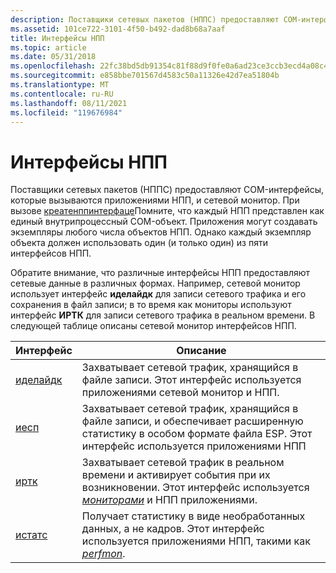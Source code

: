 ```yaml
---
description: Поставщики сетевых пакетов (НППС) предоставляют COM-интерфейсы, которые вызываются приложениями НПП, и сетевой монитор.
ms.assetid: 101ce722-3101-4f50-b492-dad8b68a7aaf
title: Интерфейсы НПП
ms.topic: article
ms.date: 05/31/2018
ms.openlocfilehash: 22fc38bd5db91354c81f88d9f0fe0a6ad23ce3ccb3ecd4a08c4b6335e25ddd33
ms.sourcegitcommit: e858bbe701567d4583c50a11326e42d7ea51804b
ms.translationtype: MT
ms.contentlocale: ru-RU
ms.lasthandoff: 08/11/2021
ms.locfileid: "119676984"
---
```

# <a name="npp-interfaces"></a>Интерфейсы НПП

Поставщики сетевых пакетов (НППС) предоставляют COM-интерфейсы, которые вызываются приложениями НПП, и сетевой монитор. При вызове [креатенппинтерфаце](createnppinterface.md)Помните, что каждый НПП представлен как единый внутрипроцессный COM-объект. Приложения могут создавать экземпляры любого числа объектов НПП. Однако каждый экземпляр объекта должен использовать один (и только один) из пяти интерфейсов НПП.

Обратите внимание, что различные интерфейсы НПП предоставляют сетевые данные в различных формах. Например, сетевой монитор использует интерфейс **иделайдк** для записи сетевого трафика и его сохранения в файл записи; в то время как мониторы используют интерфейс **ИРТК** для записи сетевого трафика в реальном времени. В следующей таблице описаны сетевой монитор интерфейсов НПП.



| Интерфейс                | Описание                                                                                                                                                         |
|--------------------------|---------------------------------------------------------------------------------------------------------------------------------------------------------------------|
| [иделайдк](idelaydc.md) | Захватывает сетевой трафик, хранящийся в файле записи. Этот интерфейс используется приложениями сетевой монитор и НПП.                                          |
| [иесп](iesp.md)         | Захватывает сетевой трафик, хранящийся в файле записи, и обеспечивает расширенную статистику в особом формате файла ESP. Этот интерфейс используется приложениями НПП |
| [иртк](irtc.md)         | Захватывает сетевой трафик в реальном времени и активирует события при их возникновении. Этот интерфейс используется [*мониторами*](m.md) и НПП приложениями.     |
| [истатс](istats.md)     | Получает статистику в виде необработанных данных, а не кадров. Этот интерфейс используется приложениями НПП, такими как [*perfmon*](p.md).                     |



 

 

 



